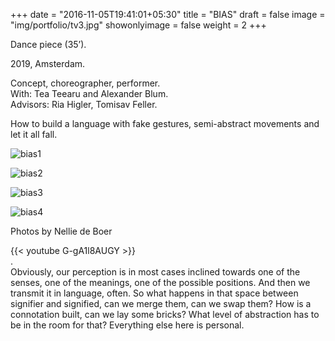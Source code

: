 +++
date = "2016-11-05T19:41:01+05:30"
title = "BIAS"
draft = false
image = "img/portfolio/tv3.jpg"
showonlyimage = false
weight = 2
+++

Dance piece (35’).

2019, Amsterdam.
<!--more-->

Concept, choreographer, performer.   
With: Tea Teearu and Alexander Blum.  
Advisors: Ria Higler, Tomisav Feller.

How to build a language with fake gestures, semi-abstract movements and let it all fall.


![bias1][1]

![bias2][2]

![bias3][3]

![bias4][4]

Photos by Nellie de Boer

{{< youtube G-gA1l8AUGY >}}  
.  
Obviously, our perception is in most cases inclined towards one of the senses, one of the meanings, one of the possible positions. And then we transmit it in language, often. So what happens in that space between signifier and signified, can we merge them, can we swap them? How is a connotation built, can we lay some bricks? What level of abstraction has to be in the room for that? Everything else here is personal.

[1]: /img/portfolio/bias1.jpg
[2]: /img/portfolio/bias2.jpg
[3]: /img/portfolio/bias3.jpg
[4]: /img/portfolio/bias4.jpg
